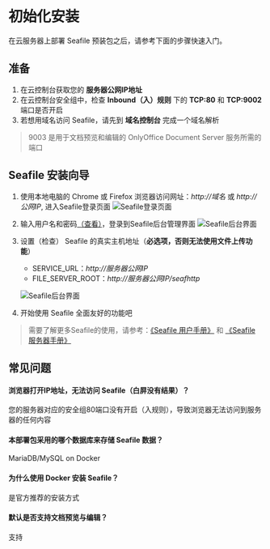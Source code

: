 # 初始化安装

在云服务器上部署 Seafile 预装包之后，请参考下面的步骤快速入门。

## 准备

1. 在云控制台获取您的 **服务器公网IP地址** 
2. 在云控制台安全组中，检查 **Inbound（入）规则** 下的 **TCP:80** 和 **TCP:9002** 端口是否开启
3. 若想用域名访问 Seafile，请先到 **域名控制台** 完成一个域名解析

> 9003 是用于文档预览和编辑的 OnlyOffice Document Server 服务所需的端口

## Seafile 安装向导

1. 使用本地电脑的 Chrome 或 Firefox 浏览器访问网址：*http://域名* 或 *http://公网IP*, 进入Seafile登录页面
   ![Seafile登录页面](http://libs.websoft9.com/Websoft9/DocsPicture/zh/seafile/seafile-login-websoft9.png)

2. 输入用户名和密码[（查看）](/zh/stack-accounts.md)，登录到Seafile后台管理界面
   ![Seafile后台界面](http://libs.websoft9.com/Websoft9/DocsPicture/zh/seafile/seafile-bk-websoft9.png)

3. 设置（检查） Seafile 的真实主机地址（**必选项，否则无法使用文件上传功能**）

   - SERVICE_URL：*http://服务器公网IP*
   - FILE_SERVER_ROOT：*http://服务器公网IP/seafhttp*

   ![Seafile后台界面](https://libs.websoft9.com/Websoft9/DocsPicture/zh/seafile/seafile-seturl-websoft9.png)


4. 开始使用 Seafile 全面友好的功能吧

> 需要了解更多Seafile的使用，请参考：[《Seafile 用户手册》](https://help.seafile.com/zh/) 和 [《Seafile 服务器手册》](http://manual-cn.seafile.com/)

## 常见问题

#### 浏览器打开IP地址，无法访问 Seafile（白屏没有结果）？

您的服务器对应的安全组80端口没有开启（入规则），导致浏览器无法访问到服务器的任何内容

#### 本部署包采用的哪个数据库来存储 Seafile 数据？

MariaDB/MySQL on Docker

#### 为什么使用 Docker 安装 Seafile？

是官方推荐的安装方式

#### 默认是否支持文档预览与编辑？

支持
